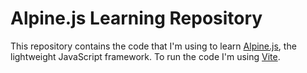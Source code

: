 # Alpine.js Learning Repository

This repository contains the code that I'm using to learn [Alpine.js](https://alpinejs.dev/), the lightweight JavaScript framework. To run the code I'm using [Vite](https://vitejs.dev/).
